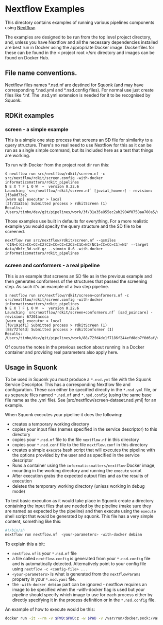 # Nextflow Examples

This directory contains examples of running various pipelines components using [Nextflow](http://nextflow.io).

The examples are designed to be run from the top level project directory, and, unless you have Nextflow and all the 
necessary dependencies installed are best run in Docker using the appropriate Docker image. Dockerfiles for these can
be found in the < project root >/src directory and images can be found on Docker Hub.

## File name conventions.

Nextflow files names *.nsd.nf are destined for Squonk (and may have corresponding *.nsd.yml and *.nsd.config files).
For normal use just create files like *.nf. The .nsd.yml extension is needed for it to be recognised by Squonk.

## RDKit examples

### screen - a simple example

This is a simple one step process that screens an SD file for similarity to a query structure. There's no real need
to use Nextflow for this as it can be run as a single simple command, but its included here as a test that things are 
working.

To run with Docker from the project root dir run this:

```
$ nextflow run src/nextflow/rdkit/screen.nf -c src/nextflow/rdkit/screen.config -with-docker informaticsmatters/rdkit_pipelines
N E X T F L O W  ~  version 0.22.6
Launching `src/nextflow/rdkit/screen.nf` [jovial_hoover] - revision: 1f3a8d73e2
[warm up] executor > local
[3f/31a35a] Submitted process > rdkitScreen (1)
Results: /Users/timbo/dev/git/pipelines/work/3f/31a35a855ec2ab2904f0758aa760a5/results.sdf.gz
```


Those examples use built in defaults for everything. For a more realistic example you would specify the query structure
and the SD file to be screened.

```
nextflow run src/nextflow/rdkit/screen.nf --qsmiles 'C1N=C(C2=CC=CC=C2)C2=CC=CC=C2C2=C1C=NC(NC1=CC=CC=C1)=N2' --target data/dhfr_3d.sdf.gz --simmin 0.6 -with-docker informaticsmatters/rdkit_pipelines
```    

### screen and conformers - a real pipeline

This is an example that screens an SD file as in the previous example and then generates conformers of the structures 
that passed the screening step. As such it's an example of a two step pipeline.

```
$ nextflow run src/nextflow/rdkit/screen+conformers.nf -c  src/nextflow/rdkit/screen.config -with-docker informaticsmatters/rdkit_pipelines
N E X T F L O W  ~  version 0.22.6
Launching `src/nextflow/rdkit/screen+conformers.nf` [sad_poincare] - revision: 67201accca
[warm up] executor > local
[f0/191df1] Submitted process > rdkitScreen (1)
[88/72fd4d] Submitted process > rdkitConformer (1)
Results: /Users/timbo/dev/git/pipelines/work/88/72fd4de1f7186f244efd8db7f0d6af/results.sdf.gz
```

Of course the notes in the previous section about running in a Docker container and providing real parameters also apply here.


## Usage in Squonk

To be used in Squonk you must produce a `*.nsd.yml` file with the Squonk Service Descriptor. This has a corresponding Nextflow
file and configuration. These can either be specified directly in the `*.nsd.yml` file, or as separate files named `*.nsd.nf` and 
`*.nsd.config` (using the same base file name as the .yml file).
See [src/nextflow/screen-dataset.nsd.yml] for an example.

When Squonk executes your pipeline it does the following:
* creates a temporary working directory
* copies your input files (names specified in the service descriptor) to this directory
* copies your `*.nsd.nf` file to the file `nextflow.nf` in this directory
* copies your `*.nsd.conf` file to the file `nextflow.conf` in this directory
* creates a simple `execute` bash script that will executes the pipeline with the options provided by the user and as specified 
in the service descriptor
* Runs a container using the `informaticsmatters/nextflow` Docker image, mounting in the working directory and running the
`execute` script
* After execution grabs the expected output files and as the results of execution
* deletes the temporary working directory (unless working in debug mode)

To test basic execution as it would take place in Squonk create a directory containing the input files that are needed by
the pipeline (make sure they are named as expected by the pipeline) and then execute using the `execute` shell script that 
would be generated by squonk. This file has a very simple content, something like this:
```bash
#!/bin/sh
nextflow run nextflow.nf  <your-parameters> -with-docker debian
```
To explain this a bit:
* `nextflow.nf` is your `*.nsd.nf` file
* a file called `nextflow.config` is generated from your `*.nsd.config` file and is automatically detected. Alternatively
point to your config file using `nextflow -c <config-file> ...`  
* `<your-parameters>` is what is generated from the `nextflowParams` property in your `*.nsd.yaml` file.
* the `-with-docker debian` part can be ignored - nextflow requires an image to be specified when the -with-docker flag is 
used but your pipeline should specify which image to use for each process either by directly specifying it in the process 
definition or in the `*.nsd.config` file. 

An example of how to execute would be this:

```bash
docker run -it --rm -v $PWD:$PWD:z -w $PWD -v /var/run/docker.sock:/var/run/docker.sock informaticsmatters/nextflow sh -c 'nextflow run nextflow.nf  --score 100.0 -with-docker debian'

``` 